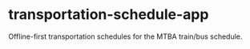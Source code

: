 # transportation-schedule-app
Offline-first transportation schedules for the MTBA train/bus schedule.
